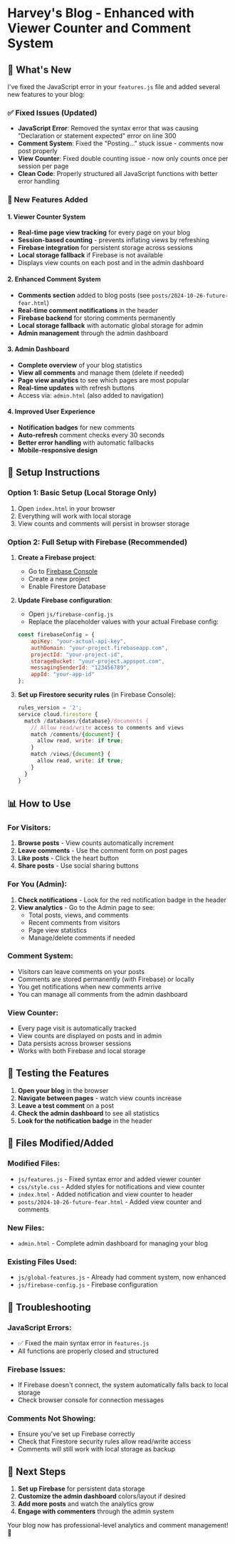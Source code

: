 # Harvey's Blog - Enhanced with Viewer Counter and Comment System

## 🎉 What's New

I've fixed the JavaScript error in your `features.js` file and added several new features to your blog:

### ✅ Fixed Issues (Updated)
- **JavaScript Error**: Removed the syntax error that was causing "Declaration or statement expected" error on line 300
- **Comment System**: Fixed the "Posting..." stuck issue - comments now post properly
- **View Counter**: Fixed double counting issue - now only counts once per session per page
- **Clean Code**: Properly structured all JavaScript functions with better error handling

### 🚀 New Features Added

#### 1. **Viewer Counter System**
- **Real-time page view tracking** for every page on your blog
- **Session-based counting** - prevents inflating views by refreshing
- **Firebase integration** for persistent storage across sessions
- **Local storage fallback** if Firebase is not available
- Displays view counts on each post and in the admin dashboard

#### 2. **Enhanced Comment System**
- **Comments section** added to blog posts (see `posts/2024-10-26-future-fear.html`)
- **Real-time comment notifications** in the header
- **Firebase backend** for storing comments permanently
- **Local storage fallback** with automatic global storage for admin
- **Admin management** through the admin dashboard

#### 3. **Admin Dashboard**
- **Complete overview** of your blog statistics
- **View all comments** and manage them (delete if needed)
- **Page view analytics** to see which pages are most popular
- **Real-time updates** with refresh buttons
- Access via: `admin.html` (also added to navigation)

#### 4. **Improved User Experience**
- **Notification badges** for new comments
- **Auto-refresh** comment checks every 30 seconds
- **Better error handling** with automatic fallbacks
- **Mobile-responsive design**

## 🔧 Setup Instructions

### Option 1: Basic Setup (Local Storage Only)
1. Open `index.html` in your browser
2. Everything will work with local storage
3. View counts and comments will persist in browser storage

### Option 2: Full Setup with Firebase (Recommended)
1. **Create a Firebase project**:
   - Go to [Firebase Console](https://console.firebase.google.com/)
   - Create a new project
   - Enable Firestore Database

2. **Update Firebase configuration**:
   - Open `js/firebase-config.js`
   - Replace the placeholder values with your actual Firebase config:
   ```javascript
   const firebaseConfig = {
       apiKey: "your-actual-api-key",
       authDomain: "your-project.firebaseapp.com",
       projectId: "your-project-id",
       storageBucket: "your-project.appspot.com",
       messagingSenderId: "123456789",
       appId: "your-app-id"
   };
   ```

3. **Set up Firestore security rules** (in Firebase Console):
   ```javascript
   rules_version = '2';
   service cloud.firestore {
     match /databases/{database}/documents {
       // Allow read/write access to comments and views
       match /comments/{document} {
         allow read, write: if true;
       }
       match /views/{document} {
         allow read, write: if true;
       }
     }
   }
   ```

## 📊 How to Use

### For Visitors:
1. **Browse posts** - View counts automatically increment
2. **Leave comments** - Use the comment form on post pages
3. **Like posts** - Click the heart button
4. **Share posts** - Use social sharing buttons

### For You (Admin):
1. **Check notifications** - Look for the red notification badge in the header
2. **View analytics** - Go to the Admin page to see:
   - Total posts, views, and comments
   - Recent comments from visitors
   - Page view statistics
   - Manage/delete comments if needed

### Comment System:
- Visitors can leave comments on your posts
- Comments are stored permanently (with Firebase) or locally
- You get notifications when new comments arrive
- You can manage all comments from the admin dashboard

### View Counter:
- Every page visit is automatically tracked
- View counts are displayed on posts and in admin
- Data persists across browser sessions
- Works with both Firebase and local storage

## 🎯 Testing the Features

1. **Open your blog** in the browser
2. **Navigate between pages** - watch view counts increase
3. **Leave a test comment** on a post
4. **Check the admin dashboard** to see all statistics
5. **Look for the notification badge** in the header

## 📁 Files Modified/Added

### Modified Files:
- `js/features.js` - Fixed syntax error and added viewer counter
- `css/style.css` - Added styles for notifications and view counter
- `index.html` - Added notification and view counter to header
- `posts/2024-10-26-future-fear.html` - Added view counter and comments

### New Files:
- `admin.html` - Complete admin dashboard for managing your blog

### Existing Files Used:
- `js/global-features.js` - Already had comment system, now enhanced
- `js/firebase-config.js` - Firebase configuration

## 🔧 Troubleshooting

### JavaScript Errors:
- ✅ Fixed the main syntax error in `features.js`
- All functions are properly closed and structured

### Firebase Issues:
- If Firebase doesn't connect, the system automatically falls back to local storage
- Check browser console for connection messages

### Comments Not Showing:
- Ensure you've set up Firebase correctly
- Check that Firestore security rules allow read/write access
- Comments will still work with local storage as backup

## 🚀 Next Steps

1. **Set up Firebase** for persistent data storage
2. **Customize the admin dashboard** colors/layout if desired
3. **Add more posts** and watch the analytics grow
4. **Engage with commenters** through the admin system

Your blog now has professional-level analytics and comment management! 🎉
